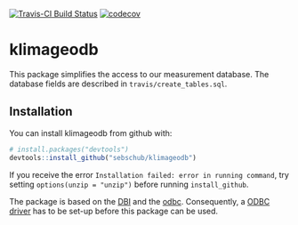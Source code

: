 [![Travis-CI Build Status](https://travis-ci.org/sebschub/klimageodb.svg?branch=master)](https://travis-ci.org/sebschub/klimageodb) [![codecov](https://codecov.io/gh/sebschub/klimageodb/branch/master/graph/badge.svg)](https://codecov.io/gh/sebschub/klimageodb)

# klimageodb

This package simplifies the access to our measurement database. The
database fields are described in `travis/create_tables.sql`.

## Installation

You can install klimageodb from github with:


``` r
# install.packages("devtools")
devtools::install_github("sebschub/klimageodb")
```
If you receive the error `Installation failed: error in running
command`, try setting `options(unzip = "unzip")` before running
`install_github`.

The package is based on the
[DBI](https://cran.r-project.org/web/packages/DBI/) and the
[odbc](https://cran.r-project.org/web/packages/odbc/). Consequently, a
[ODBC driver](http://db.rstudio.com/best-practices/drivers/) has to be
set-up before this package can be used.

